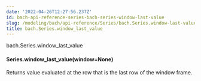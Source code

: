 ```yaml
---
date: '2022-04-26T12:27:56.237Z'
id: bach-api-reference-series-bach-series-window-last-value
slug: /modeling/bach/api-reference/Series/bach.Series.window-last-value/
title: bach.Series.window_last_value
---
```


bach.Series.window_last_value


#### Series.window_last_value(window=None)
Returns value evaluated at the row that is the last row of the window frame.

<!-- !! processed by numpydoc !! -->

